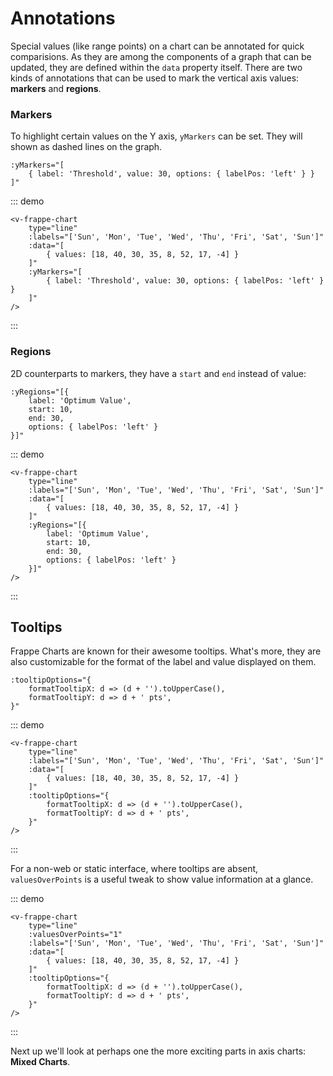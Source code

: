 # Annotations

Special values (like range points) on a chart can be annotated for quick comparisions. As they are among the components of a graph that can be updated, they are defined within the `data` property itself. There are two kinds of annotations that can be used to mark the vertical axis values: **markers** and **regions**.

### Markers

To highlight certain values on the Y axis, `yMarkers` can be set. They will shown as dashed lines on the graph.

```vue
:yMarkers="[
    { label: 'Threshold', value: 30, options: { labelPos: 'left' } }
]"
```

::: demo 
```vue
<v-frappe-chart
    type="line"
    :labels="['Sun', 'Mon', 'Tue', 'Wed', 'Thu', 'Fri', 'Sat', 'Sun']"
    :data="[
        { values: [18, 40, 30, 35, 8, 52, 17, -4] }
    ]"
    :yMarkers="[
        { label: 'Threshold', value: 30, options: { labelPos: 'left' } }
    ]"
/>
```
:::

### Regions

2D counterparts to markers, they have a `start` and `end` instead of value:

```vue
:yRegions="[{
    label: 'Optimum Value',
    start: 10,
    end: 30,
    options: { labelPos: 'left' }
}]"
```

::: demo 
```vue
<v-frappe-chart
    type="line"
    :labels="['Sun', 'Mon', 'Tue', 'Wed', 'Thu', 'Fri', 'Sat', 'Sun']"
    :data="[
        { values: [18, 40, 30, 35, 8, 52, 17, -4] }
    ]"
    :yRegions="[{
        label: 'Optimum Value',
        start: 10,
        end: 30,
        options: { labelPos: 'left' }
    }]"
/>
```
:::

## Tooltips

Frappe Charts are known for their awesome tooltips. What's more, they are also customizable for the format of the label and value displayed on them.

```vue
:tooltipOptions="{
    formatTooltipX: d => (d + '').toUpperCase(),
    formatTooltipY: d => d + ' pts',
}"
```

::: demo 
```vue
<v-frappe-chart
    type="line"
    :labels="['Sun', 'Mon', 'Tue', 'Wed', 'Thu', 'Fri', 'Sat', 'Sun']"
    :data="[
        { values: [18, 40, 30, 35, 8, 52, 17, -4] }
    ]"
    :tooltipOptions="{
        formatTooltipX: d => (d + '').toUpperCase(),
        formatTooltipY: d => d + ' pts',
    }"
/>
```
:::

For a non-web or static interface, where tooltips are absent, `valuesOverPoints` is a useful tweak to show value information at a glance.

::: demo 
```vue
<v-frappe-chart
    type="line"
    :valuesOverPoints="1"
    :labels="['Sun', 'Mon', 'Tue', 'Wed', 'Thu', 'Fri', 'Sat', 'Sun']"
    :data="[
        { values: [18, 40, 30, 35, 8, 52, 17, -4] }
    ]"
    :tooltipOptions="{
        formatTooltipX: d => (d + '').toUpperCase(),
        formatTooltipY: d => d + ' pts',
    }"
/>
```
:::

Next up we'll look at perhaps one the more exciting parts in axis charts: **Mixed Charts**.